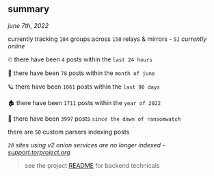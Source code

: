 
## summary
_june 7th, 2022_

currently tracking `104` groups across `150` relays & mirrors - _`51` currently online_

⏲ there have been `4` posts within the `last 24 hours`

🦈 there have been `78` posts within the `month of june`

🪐 there have been `1061` posts within the `last 90 days`

🏚 there have been `1711` posts within the `year of 2022`

🦕 there have been `3997` posts `since the dawn of ransomwatch`

there are `50` custom parsers indexing posts

_`20` sites using v2 onion services are no longer indexed - [support.torproject.org](https://support.torproject.org/onionservices/v2-deprecation/)_

> see the project [README](https://github.com/joshhighet/ransomwatch#ransomwatch--) for backend technicals
